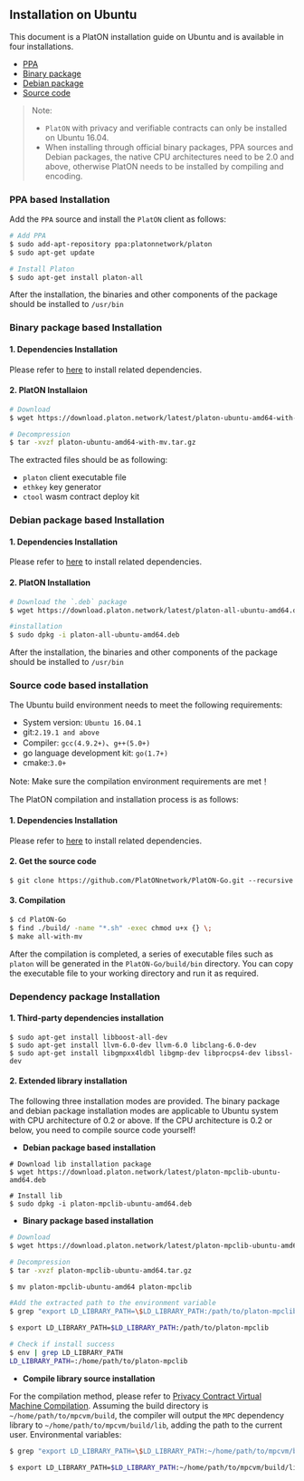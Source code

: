 ## Installation on Ubuntu

This document is a PlatON installation guide on Ubuntu and is available in four installations.

- [PPA](#PPA-based-Installation)
- [Binary package](#Binary-package-based-Installation)
- [Debian package](#Debian-package-based-Installation)
- [Source code](#Source-code-based-Installation)

> Note:
> - `PlatON` with privacy and verifiable contracts can only be installed on Ubuntu 16.04. 
> - When installing through official binary packages, PPA sources and Debian packages, the native CPU architectures need to be 2.0 and above, otherwise PlatON needs to be installed by compiling and encoding.

### PPA based Installation

Add the `PPA` source and install the `PlatON` client as follows:

```bash
# Add PPA
$ sudo add-apt-repository ppa:platonnetwork/platon
$ sudo apt-get update

# Install Platon
$ sudo apt-get install platon-all
```

After the installation, the binaries and other components of the package should be installed to `/usr/bin`

### Binary package based Installation

#### 1. Dependencies Installation 

Please refer to [here](#Dependency-package-Installation) to install related dependencies.

#### 2. PlatON Installaion

```bash
# Download
$ wget https://download.platon.network/latest/platon-ubuntu-amd64-with-mv.tar.gz 

# Decompression  
$ tar -xvzf platon-ubuntu-amd64-with-mv.tar.gz
```

The extracted files should be as following:

- `platon` client executable file 
- `ethkey` key generator 
- `ctool` wasm contract deploy kit 


### Debian package based Installation

#### 1. Dependencies Installation 

Please refer to [here](#Dependency-package-installation) to install related dependencies.

#### 2. PlatON Installation

```bash
# Download the `.deb` package
$ wget https://download.platon.network/latest/platon-all-ubuntu-amd64.deb 

#installation
$ sudo dpkg -i platon-all-ubuntu-amd64.deb 
```

After the installation, the binaries and other components of the package should be installed to `/usr/bin`

### Source code based installation

The Ubuntu build environment needs to meet the following requirements:

- System version: `Ubuntu 16.04.1`
- git:`2.19.1 and above`
- Compiler: `gcc(4.9.2+)`、`g++(5.0+)`
- go language development kit: `go(1.7+)`
- cmake:`3.0+`

Note: Make sure the compilation environment requirements are met！

The PlatON compilation and installation process is as follows:

#### 1. Dependencies Installation 

Please refer to [here](#Dependency-package-Installation) to install related dependencies.

#### 2. Get the source code

```
$ git clone https://github.com/PlatONnetwork/PlatON-Go.git --recursive
```

#### 3. Compilation 

```bash
$ cd PlatON-Go
$ find ./build/ -name "*.sh" -exec chmod u+x {} \;
$ make all-with-mv
```

After the compilation is completed, a series of executable files such as `platon` will be generated in the `PlatON-Go/build/bin` directory. You can copy the executable file to your working directory and run it as required.

### Dependency package Installation

#### 1. **Third-party dependencies installation**

```
$ sudo apt-get install libboost-all-dev
$ sudo apt-get install llvm-6.0-dev llvm-6.0 libclang-6.0-dev
$ sudo apt-get install libgmpxx4ldbl libgmp-dev libprocps4-dev libssl-dev
```
#### 2. **Extended library installation**
The following three installation modes are provided. The binary package and debian package installation modes are applicable to Ubuntu system with CPU architecture of 0.2 or above. If the CPU architecture is 0.2 or below, you need to compile source code yourself!

- **Debian package based installation**

```
# Download lib installation package
$ wget https://download.platon.network/latest/platon-mpclib-ubuntu-amd64.deb

# Install lib
$ sudo dpkg -i platon-mpclib-ubuntu-amd64.deb
```

- **Binary package based installation**

```bash
# Download 
$ wget https://download.platon.network/latest/platon-mpclib-ubuntu-amd64.tar.gz

# Decompression 
$ tar -xvzf platon-mpclib-ubuntu-amd64.tar.gz

$ mv platon-mpclib-ubuntu-amd64 platon-mpclib

#Add the extracted path to the environment variable
$ grep "export LD_LIBRARY_PATH=\$LD_LIBRARY_PATH:/path/to/platon-mpclib" ~/.bashrc || echo "export LD_LIBRARY_PATH=\$LD_LIBRARY_PATH:/path/to/platon-mpclib" >> ~/.bashrc

$ export LD_LIBRARY_PATH=$LD_LIBRARY_PATH:/path/to/platon-mpclib

# Check if install success
$ env | grep LD_LIBRARY_PATH
LD_LIBRARY_PATH=:/home/path/to/platon-mpclib
```

- **Compile library source installation**

For the compilation method, please refer to [Privacy Contract Virtual Machine Compilation](https://github.com/PlatONnetwork/privacy-contract-vm#building--installing).
Assuming the build directory is `~/home/path/to/mpcvm/build`, the compiler will output the `MPC` dependency library to `~/home/path/to/mpcvm/build/lib`, adding the path to the current user. Environmental variables:

```bash
$ grep "export LD_LIBRARY_PATH=\$LD_LIBRARY_PATH:~/home/path/to/mpcvm/build/lib" ~/.bashrc || echo "export LD_LIBRARY_PATH=\$LD_LIBRARY_PATH:~/home/path/to/mpcvm/build /lib" >> ~/.bashrc

$ export LD_LIBRARY_PATH=$LD_LIBRARY_PATH:~/home/path/to/mpcvm/build/lib
```

